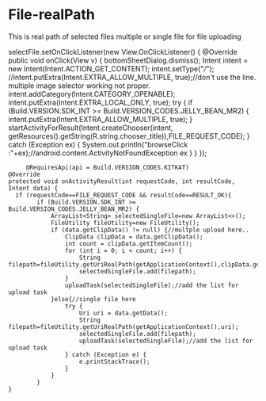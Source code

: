 # File-realPath
This is real path of selected files multiple or single file for file uploading 

  selectFile.setOnClickListener(new View.OnClickListener() {
            @Override
            public void onClick(View v) {
                bottomSheetDialog.dismiss();
                Intent intent = new Intent(Intent.ACTION_GET_CONTENT);
                intent.setType("*/*");
                //intent.putExtra(Intent.EXTRA_ALLOW_MULTIPLE, true);//don't use the line. multiple image selector working not proper.
                intent.addCategory(Intent.CATEGORY_OPENABLE);
                intent.putExtra(Intent.EXTRA_LOCAL_ONLY, true);
                try {
                    if (Build.VERSION.SDK_INT >= Build.VERSION_CODES.JELLY_BEAN_MR2) {
                        intent.putExtra(Intent.EXTRA_ALLOW_MULTIPLE, true);
                    }
                    startActivityForResult(Intent.createChooser(intent, getResources().getString(R.string.chooser_title)),FILE_REQUEST_CODE);
                } catch (Exception ex) {
                    System.out.println("browseClick :"+ex);//android.content.ActivityNotFoundException ex
                }
            }
        });
        
        
         @RequiresApi(api = Build.VERSION_CODES.KITKAT)
    @Override
    protected void onActivityResult(int requestCode, int resultCode, Intent data) {
      if (requestCode==FILE_REQUEST_CODE && resultCode==RESULT_OK){
            if (Build.VERSION.SDK_INT >= Build.VERSION_CODES.JELLY_BEAN_MR2) {
                ArrayList<String> selectedSingleFile=new ArrayList<>();
                FileUtility fileUtility=new FileUtility();
                if (data.getClipData() != null) {//multple upload here..
                    ClipData clipData = data.getClipData();
                    int count = clipData.getItemCount();
                    for (int i = 0; i < count; i++) {
                        String filepath=fileUtility.getUriRealPath(getApplicationContext(),clipData.getItemAt(i).getUri());
                        selectedSingleFile.add(filepath);
                    }
                    uploadTask(selectedSingleFile);//add the list for upload task
                }else{//single file here
                    try {
                        Uri uri = data.getData();
                        String filepath=fileUtility.getUriRealPath(getApplicationContext(),uri);
                        selectedSingleFile.add(filepath);
                        uploadTask(selectedSingleFile);//add the list for upload task
                    } catch (Exception e) {
                        e.printStackTrace();
                    }
                }
            }
    }
